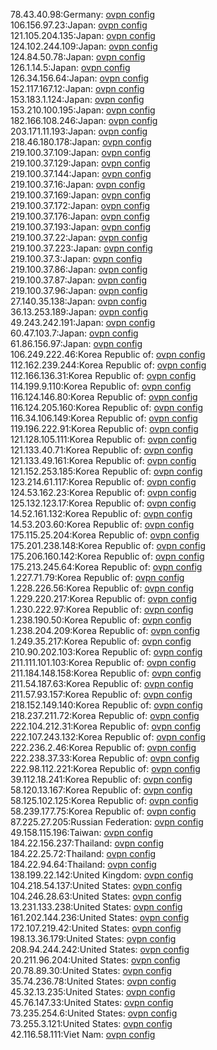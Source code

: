 78.43.40.98:Germany: [ovpn config](vpn/78_43_40_98.ovpn)  
106.156.97.23:Japan: [ovpn config](vpn/106_156_97_23.ovpn)  
121.105.204.135:Japan: [ovpn config](vpn/121_105_204_135.ovpn)  
124.102.244.109:Japan: [ovpn config](vpn/124_102_244_109.ovpn)  
124.84.50.78:Japan: [ovpn config](vpn/124_84_50_78.ovpn)  
126.1.14.5:Japan: [ovpn config](vpn/126_1_14_5.ovpn)  
126.34.156.64:Japan: [ovpn config](vpn/126_34_156_64.ovpn)  
152.117.167.12:Japan: [ovpn config](vpn/152_117_167_12.ovpn)  
153.183.1.124:Japan: [ovpn config](vpn/153_183_1_124.ovpn)  
153.210.100.195:Japan: [ovpn config](vpn/153_210_100_195.ovpn)  
182.166.108.246:Japan: [ovpn config](vpn/182_166_108_246.ovpn)  
203.171.11.193:Japan: [ovpn config](vpn/203_171_11_193.ovpn)  
218.46.180.178:Japan: [ovpn config](vpn/218_46_180_178.ovpn)  
219.100.37.109:Japan: [ovpn config](vpn/219_100_37_109.ovpn)  
219.100.37.129:Japan: [ovpn config](vpn/219_100_37_129.ovpn)  
219.100.37.144:Japan: [ovpn config](vpn/219_100_37_144.ovpn)  
219.100.37.16:Japan: [ovpn config](vpn/219_100_37_16.ovpn)  
219.100.37.169:Japan: [ovpn config](vpn/219_100_37_169.ovpn)  
219.100.37.172:Japan: [ovpn config](vpn/219_100_37_172.ovpn)  
219.100.37.176:Japan: [ovpn config](vpn/219_100_37_176.ovpn)  
219.100.37.193:Japan: [ovpn config](vpn/219_100_37_193.ovpn)  
219.100.37.22:Japan: [ovpn config](vpn/219_100_37_22.ovpn)  
219.100.37.223:Japan: [ovpn config](vpn/219_100_37_223.ovpn)  
219.100.37.3:Japan: [ovpn config](vpn/219_100_37_3.ovpn)  
219.100.37.86:Japan: [ovpn config](vpn/219_100_37_86.ovpn)  
219.100.37.87:Japan: [ovpn config](vpn/219_100_37_87.ovpn)  
219.100.37.96:Japan: [ovpn config](vpn/219_100_37_96.ovpn)  
27.140.35.138:Japan: [ovpn config](vpn/27_140_35_138.ovpn)  
36.13.253.189:Japan: [ovpn config](vpn/36_13_253_189.ovpn)  
49.243.242.191:Japan: [ovpn config](vpn/49_243_242_191.ovpn)  
60.47.103.7:Japan: [ovpn config](vpn/60_47_103_7.ovpn)  
61.86.156.97:Japan: [ovpn config](vpn/61_86_156_97.ovpn)  
106.249.222.46:Korea Republic of: [ovpn config](vpn/106_249_222_46.ovpn)  
112.162.239.244:Korea Republic of: [ovpn config](vpn/112_162_239_244.ovpn)  
112.166.136.31:Korea Republic of: [ovpn config](vpn/112_166_136_31.ovpn)  
114.199.9.110:Korea Republic of: [ovpn config](vpn/114_199_9_110.ovpn)  
116.124.146.80:Korea Republic of: [ovpn config](vpn/116_124_146_80.ovpn)  
116.124.205.160:Korea Republic of: [ovpn config](vpn/116_124_205_160.ovpn)  
116.34.106.149:Korea Republic of: [ovpn config](vpn/116_34_106_149.ovpn)  
119.196.222.91:Korea Republic of: [ovpn config](vpn/119_196_222_91.ovpn)  
121.128.105.111:Korea Republic of: [ovpn config](vpn/121_128_105_111.ovpn)  
121.133.40.71:Korea Republic of: [ovpn config](vpn/121_133_40_71.ovpn)  
121.133.49.161:Korea Republic of: [ovpn config](vpn/121_133_49_161.ovpn)  
121.152.253.185:Korea Republic of: [ovpn config](vpn/121_152_253_185.ovpn)  
123.214.61.117:Korea Republic of: [ovpn config](vpn/123_214_61_117.ovpn)  
124.53.162.23:Korea Republic of: [ovpn config](vpn/124_53_162_23.ovpn)  
125.132.123.17:Korea Republic of: [ovpn config](vpn/125_132_123_17.ovpn)  
14.52.161.132:Korea Republic of: [ovpn config](vpn/14_52_161_132.ovpn)  
14.53.203.60:Korea Republic of: [ovpn config](vpn/14_53_203_60.ovpn)  
175.115.25.204:Korea Republic of: [ovpn config](vpn/175_115_25_204.ovpn)  
175.201.238.148:Korea Republic of: [ovpn config](vpn/175_201_238_148.ovpn)  
175.206.160.142:Korea Republic of: [ovpn config](vpn/175_206_160_142.ovpn)  
175.213.245.64:Korea Republic of: [ovpn config](vpn/175_213_245_64.ovpn)  
1.227.71.79:Korea Republic of: [ovpn config](vpn/1_227_71_79.ovpn)  
1.228.226.56:Korea Republic of: [ovpn config](vpn/1_228_226_56.ovpn)  
1.229.220.217:Korea Republic of: [ovpn config](vpn/1_229_220_217.ovpn)  
1.230.222.97:Korea Republic of: [ovpn config](vpn/1_230_222_97.ovpn)  
1.238.190.50:Korea Republic of: [ovpn config](vpn/1_238_190_50.ovpn)  
1.238.204.209:Korea Republic of: [ovpn config](vpn/1_238_204_209.ovpn)  
1.249.35.217:Korea Republic of: [ovpn config](vpn/1_249_35_217.ovpn)  
210.90.202.103:Korea Republic of: [ovpn config](vpn/210_90_202_103.ovpn)  
211.111.101.103:Korea Republic of: [ovpn config](vpn/211_111_101_103.ovpn)  
211.184.148.158:Korea Republic of: [ovpn config](vpn/211_184_148_158.ovpn)  
211.54.187.63:Korea Republic of: [ovpn config](vpn/211_54_187_63.ovpn)  
211.57.93.157:Korea Republic of: [ovpn config](vpn/211_57_93_157.ovpn)  
218.152.149.140:Korea Republic of: [ovpn config](vpn/218_152_149_140.ovpn)  
218.237.211.72:Korea Republic of: [ovpn config](vpn/218_237_211_72.ovpn)  
222.104.212.31:Korea Republic of: [ovpn config](vpn/222_104_212_31.ovpn)  
222.107.243.132:Korea Republic of: [ovpn config](vpn/222_107_243_132.ovpn)  
222.236.2.46:Korea Republic of: [ovpn config](vpn/222_236_2_46.ovpn)  
222.238.37.33:Korea Republic of: [ovpn config](vpn/222_238_37_33.ovpn)  
222.98.112.221:Korea Republic of: [ovpn config](vpn/222_98_112_221.ovpn)  
39.112.18.241:Korea Republic of: [ovpn config](vpn/39_112_18_241.ovpn)  
58.120.13.167:Korea Republic of: [ovpn config](vpn/58_120_13_167.ovpn)  
58.125.102.125:Korea Republic of: [ovpn config](vpn/58_125_102_125.ovpn)  
58.239.177.75:Korea Republic of: [ovpn config](vpn/58_239_177_75.ovpn)  
87.225.27.205:Russian Federation: [ovpn config](vpn/87_225_27_205.ovpn)  
49.158.115.196:Taiwan: [ovpn config](vpn/49_158_115_196.ovpn)  
184.22.156.237:Thailand: [ovpn config](vpn/184_22_156_237.ovpn)  
184.22.25.72:Thailand: [ovpn config](vpn/184_22_25_72.ovpn)  
184.22.94.64:Thailand: [ovpn config](vpn/184_22_94_64.ovpn)  
138.199.22.142:United Kingdom: [ovpn config](vpn/138_199_22_142.ovpn)  
104.218.54.137:United States: [ovpn config](vpn/104_218_54_137.ovpn)  
104.246.28.63:United States: [ovpn config](vpn/104_246_28_63.ovpn)  
13.231.133.238:United States: [ovpn config](vpn/13_231_133_238.ovpn)  
161.202.144.236:United States: [ovpn config](vpn/161_202_144_236.ovpn)  
172.107.219.42:United States: [ovpn config](vpn/172_107_219_42.ovpn)  
198.13.36.179:United States: [ovpn config](vpn/198_13_36_179.ovpn)  
208.94.244.242:United States: [ovpn config](vpn/208_94_244_242.ovpn)  
20.211.96.204:United States: [ovpn config](vpn/20_211_96_204.ovpn)  
20.78.89.30:United States: [ovpn config](vpn/20_78_89_30.ovpn)  
35.74.236.78:United States: [ovpn config](vpn/35_74_236_78.ovpn)  
45.32.13.235:United States: [ovpn config](vpn/45_32_13_235.ovpn)  
45.76.147.33:United States: [ovpn config](vpn/45_76_147_33.ovpn)  
73.235.254.6:United States: [ovpn config](vpn/73_235_254_6.ovpn)  
73.255.3.121:United States: [ovpn config](vpn/73_255_3_121.ovpn)  
42.116.58.111:Viet Nam: [ovpn config](vpn/42_116_58_111.ovpn)  
